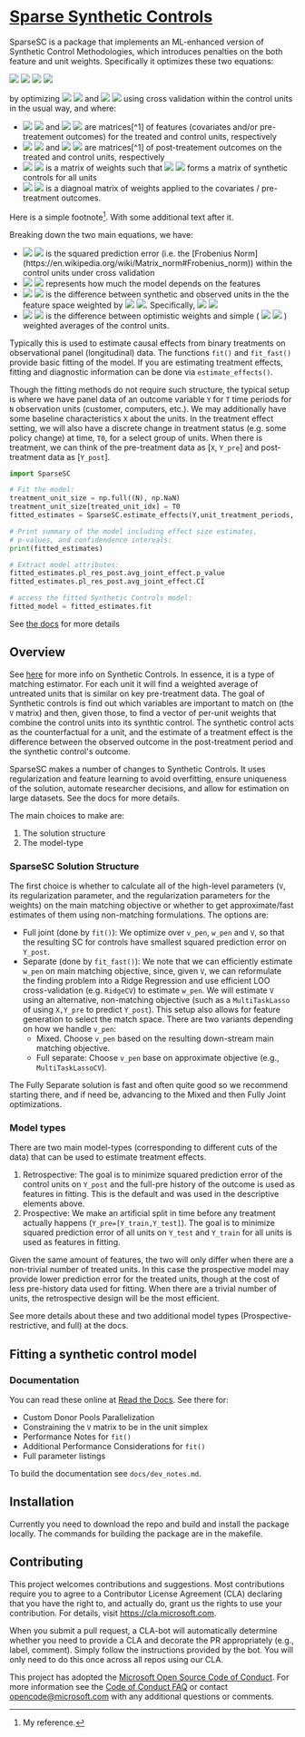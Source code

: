 # [Sparse Synthetic Controls](https://sparsesc.readthedocs.io/en/latest/)

SparseSC is a package that implements an ML-enhanced version of Synthetic Control Methodologies, which introduces penalties on the both feature and unit weights.  Specifically it optimizes these two equations: 

<img src="https://render.githubusercontent.com/render/math?math={\gamma_0 = \left \| Y_T - W\cdot Y_C \right \|_F^2 %2b \lambda_V \left \| V \right \|_1}#gh-light-mode-only">
<img src="https://render.githubusercontent.com/render/math?math={\color{white}\gamma_0 = \left \| Y_T - W\cdot Y_C \right \|_F^2 %2b \lambda_V \left \| V \right \|_1}#gh-dark-mode-only">

<img src="https://render.githubusercontent.com/render/math?math={\gamma_1 = \left \| X_T - W\cdot X_C \right \|_V %2b \lambda_W \left \| W - \frac{J}{c} \right \|_F^2}#gh-light-mode-only">
<img src="https://render.githubusercontent.com/render/math?math={\color{white}\gamma_1 = \left \| X_T - W\cdot X_C \right \|_V %2b \lambda_W \left \| W - \frac{J}{c} \right \|_F^2}#gh-dark-mode-only">

by optimizing 
<img src="https://render.githubusercontent.com/render/math?math={\lambda_V}#gh-light-mode-only">
<img src="https://render.githubusercontent.com/render/math?math={\color{white}\lambda_V}#gh-dark-mode-only">
and 
<img src="https://render.githubusercontent.com/render/math?math={\lambda_W}#gh-light-mode-only">
<img src="https://render.githubusercontent.com/render/math?math={\color{white}\lambda_W}#gh-dark-mode-only">
using cross validation within the control units in the usual way, and where:

- <img src="https://render.githubusercontent.com/render/math?math={X_T}#gh-light-mode-only">
  <img src="https://render.githubusercontent.com/render/math?math={\color{white}X_T}#gh-dark-mode-only">
  and
  <img src="https://render.githubusercontent.com/render/math?math={X_C}#gh-light-mode-only">
  <img src="https://render.githubusercontent.com/render/math?math={\color{white}X_C}#gh-dark-mode-only">
  are matrices[^1] of features (covariates and/or pre-treatement outcomes) for the treated and control units, respectively

- <img src="https://render.githubusercontent.com/render/math?math={Y_T}#gh-light-mode-only">
  <img src="https://render.githubusercontent.com/render/math?math={\color{white}Y_T}#gh-dark-mode-only">
  and
  <img src="https://render.githubusercontent.com/render/math?math={Y_C}#gh-light-mode-only">
  <img src="https://render.githubusercontent.com/render/math?math={\color{white}Y_C}#gh-dark-mode-only">
  are matrices[^1] of post-treatement outcomes on the treated and control units, respectively

- <img src="https://render.githubusercontent.com/render/math?math={W}#gh-light-mode-only">
  <img src="https://render.githubusercontent.com/render/math?math={\color{white}W}#gh-dark-mode-only">
  is a matrix of weights such that 
  <img src="https://render.githubusercontent.com/render/math?math={W \cdot (X_C \left |Y_C \right)}#gh-light-mode-only">
  <img src="https://render.githubusercontent.com/render/math?math={\color{white}W \cdot (X_C \left |Y_C \right)}#gh-dark-mode-only">
  forms a matrix of synthetic controls for all units

- <img src="https://render.githubusercontent.com/render/math?math={V}#gh-light-mode-only">
  <img src="https://render.githubusercontent.com/render/math?math={\color{white}V}#gh-dark-mode-only">
  is a diagnoal matrix of weights applied to the covariates / pre-treatment outcomes.

[^1]: matrices are formated with one row per unit and one column per feature / outcome

Here is a simple footnote[^2]. With some additional text after it.

[^2]: My reference.

Breaking down the two main equations, we have:

- <img src="https://render.githubusercontent.com/render/math?math={\left \| Y_T - W\cdot Y_C \right \|_F^2}#gh-light-mode-only">
  <img src="https://render.githubusercontent.com/render/math?math={\color{white}\left \| Y_T - W\cdot Y_C \right \|_F^2 }#gh-dark-mode-only"> 
  is the squared prediction error (i.e. the [Frobenius Norm](https://en.wikipedia.org/wiki/Matrix_norm#Frobenius_norm)) within the control units under cross validation

- <img src="https://render.githubusercontent.com/render/math?math={\left \| V \right \|_1}#gh-light-mode-only">   
  <img src="https://render.githubusercontent.com/render/math?math={\color{white}\left \| V \right \|_1}#gh-dark-mode-only">
  represents how much the model depends on the features

- <img src="https://render.githubusercontent.com/render/math?math={\left \| X_T - W\cdot X_C \right \|_V}#gh-light-mode-only">
  <img src="https://render.githubusercontent.com/render/math?math={\color{white}\left \| X_T - W\cdot X_C \right \|_V}#gh-dark-mode-only"> 
  is the difference between synthetic and observed units in the the feature space weighted by 
  <img src="https://render.githubusercontent.com/render/math?math={V}#gh-light-mode-only">
  <img src="https://render.githubusercontent.com/render/math?math={\color{white}V}#gh-dark-mode-only">. Specifically, 
  <img src="https://render.githubusercontent.com/render/math?math={\left \| A \right \|_V = AVA^T}#gh-light-mode-only">
  <img src="https://render.githubusercontent.com/render/math?math={\color{white}\left \| A \right \|_V = AVA^T}#gh-dark-mode-only">

- <img src="https://render.githubusercontent.com/render/math?math={\left \| W - \frac{J}{c} \right \|_F^2}#gh-light-mode-only">
  <img src="https://render.githubusercontent.com/render/math?math={\color{white}\left \| W - \frac{J}{c} \right \|_F^2}#gh-dark-mode-only"> is the difference between optimistic weights and simple (
  <img src="https://render.githubusercontent.com/render/math?math={1/N_c}#gh-light-mode-only">
  <img src="https://render.githubusercontent.com/render/math?math={\color{white}1/N_c}#gh-dark-mode-only">
  ) weighted averages of the control units.


Typically this is used to estimate causal effects from binary treatments on observational panel (longitudinal) data. The functions `fit()` and `fit_fast()` provide basic fitting of the model. If you are estimating treatment effects, fitting and diagnostic information can be done via `estimate_effects()`.

Though the fitting methods do not require such structure, the typical setup is where we have panel data of an outcome variable `Y` for `T` time periods for `N` observation units (customer, computers, etc.). We may additionally have some baseline characteristics `X` about the units. In the treatment effect setting, we will also have a discrete change in treatment status (e.g. some policy change) at time, `T0`, for a select group of units. When there is treatment, we can think of the pre-treatment data as [`X`, `Y_pre`] and post-treatment data as [`Y_post`].

```py
import SparseSC

# Fit the model:
treatment_unit_size = np.full((N), np.NaN)
treatment_unit_size[treated_unit_idx] = T0
fitted_estimates = SparseSC.estimate_effects(Y,unit_treatment_periods,...)

# Print summary of the model including effect size estimates, 
# p-values, and confidendence intervals:
print(fitted_estimates)

# Extract model attributes:
fitted_estimates.pl_res_post.avg_joint_effect.p_value
fitted_estimates.pl_res_post.avg_joint_effect.CI

# access the fitted Synthetic Controls model:
fitted_model = fitted_estimates.fit
```

See [the docs](https://sparsesc.readthedocs.io/en/latest/) for more details

## Overview 

See [here](https://en.wikipedia.org/wiki/Synthetic_control_method) for more info on Synthetic Controls. In essence, it is a type of matching estimator. For each unit it will find a weighted average of untreated units that is similar on key pre-treatment data. The goal of Synthetic controls is find out which variables are important to match on (the `V` matrix) and then, given those, to find a vector of per-unit weights that combine the control units into its synthtic control. The synthetic control acts as the counterfactual for a unit, and the estimate of a treatment effect is the difference between the observed outcome in the post-treatment period and the synthetic control's outcome.

SparseSC makes a number of changes to Synthetic Controls. It uses regularization and feature learning to avoid overfitting, ensure uniqueness of the solution, automate researcher decisions, and allow for estimation on large datasets. See the docs for more details.

The main choices to make are:
1. The solution structure
2. The model-type

### SparseSC Solution Structure
The first choice is whether to calculate all of the high-level parameters (`V`, its  regularization parameter, and the regularization parameters for the weights) on the main matching objective or whether to get approximate/fast estimates of them using non-matching formulations. The options are:
* Full joint (done by `fit()`): We optimize over `v_pen`, `w_pen` and `V`, so that the resulting SC for controls have smallest squared prediction error on `Y_post`.
* Separate (done by `fit_fast()`): We note that we can efficiently estimate `w_pen` on main matching objective, since, given `V`, we can reformulate the finding problem into a Ridge Regression and use efficient LOO cross-validation (e.g. `RidgeCV`) to estimate `w_pen`. We will estimate `V` using an alternative, non-matching objective (such as a `MultiTaskLasso` of using `X,Y_pre` to predict `Y_post`). This setup also allows for feature generation to select the match space. There are two variants depending on how we handle `v_pen`:
  * Mixed. Choose `v_pen` based on the resulting down-stream main matching objective.
  * Full separate: Choose `v_pen` base on approximate objective (e.g., `MultiTaskLassoCV`).

The Fully Separate solution is fast and often quite good so we recommend starting there, and if need be, advancing to the Mixed and then Fully Joint optimizations.

### Model types
There are two main model-types (corresponding to different cuts of the data) that can be used to estimate treatment effects.
1. Retrospective: The goal is to minimize squared prediction error of the control units on `Y_post` and the full-pre history of the outcome is used as features in fitting. This is the default and was used in the descriptive elements above.
2. Prospective: We make an artificial split in time before any treatment actually happens (`Y_pre=[Y_train,Y_test]`). The goal is to minimize squared prediction error of all units on `Y_test` and `Y_train` for all units is used as features in fitting.

Given the same amount of features, the two will only differ when there are a non-trivial number of treated units. In this case the prospective model may provide lower prediction error for the treated units, though at the cost of less pre-history data used for fitting. When there are a trivial number of units, the retrospective design will be the most efficient.

See more details about these and two additional model types (Prospective-restrictive, and full) at the docs.

## Fitting a synthetic control model

### Documentation

You can read these online at [Read the
Docs](https://sparsesc.readthedocs.io/en/latest/). See there for:
* Custom Donor Pools
Parallelization
* Constraining the `V` matrix to be in the unit simplex
* Performance Notes for `fit()`
* Additional Performance Considerations for `fit()`
* Full parameter listings

To build the documentation see `docs/dev_notes.md`.

## Installation
Currently you need to download the repo and build and install the package locally. The commands for building the package are in the makefile.

## Contributing

This project welcomes contributions and suggestions.  Most contributions
require you to agree to a Contributor License Agreement (CLA) declaring
that you have the right to, and actually do, grant us the rights to use
your contribution. For details, visit https://cla.microsoft.com.

When you submit a pull request, a CLA-bot will automatically determine
whether you need to provide a CLA and decorate the PR appropriately (e.g.,
label, comment). Simply follow the instructions provided by the bot. You
will only need to do this once across all repos using our CLA.

This project has adopted the [Microsoft Open Source Code of
Conduct](https://opensource.microsoft.com/codeofconduct/).  For more
information see the [Code of Conduct
FAQ](https://opensource.microsoft.com/codeofconduct/faq/) or contact
[opencode@microsoft.com](mailto:opencode@microsoft.com) with any additional
questions or comments.
